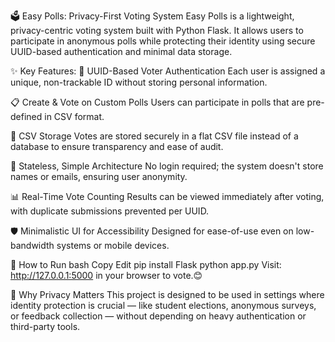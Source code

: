 🗳️ Easy Polls: Privacy-First Voting System
Easy Polls is a lightweight, privacy-centric voting system built with Python Flask. It allows users to participate in anonymous polls while protecting their identity using secure UUID-based authentication and minimal data storage.

✨ Key Features:
🔐 UUID-Based Voter Authentication
Each user is assigned a unique, non-trackable ID without storing personal information.

📋 Create & Vote on Custom Polls
Users can participate in polls that are pre-defined in CSV format.

📄 CSV Storage
Votes are stored securely in a flat CSV file instead of a database to ensure transparency and ease of audit.

🧠 Stateless, Simple Architecture
No login required; the system doesn't store names or emails, ensuring user anonymity.

📊 Real-Time Vote Counting
Results can be viewed immediately after voting, with duplicate submissions prevented per UUID.

🛡️ Minimalistic UI for Accessibility
Designed for ease-of-use even on low-bandwidth systems or mobile devices.


🚀 How to Run
bash
Copy
Edit
pip install Flask
python app.py
Visit: http://127.0.0.1:5000 in your browser to vote.😊



🔐 Why Privacy Matters
This project is designed to be used in settings where identity protection is crucial — like student elections, anonymous surveys, or feedback collection — without depending on heavy authentication or third-party tools.

